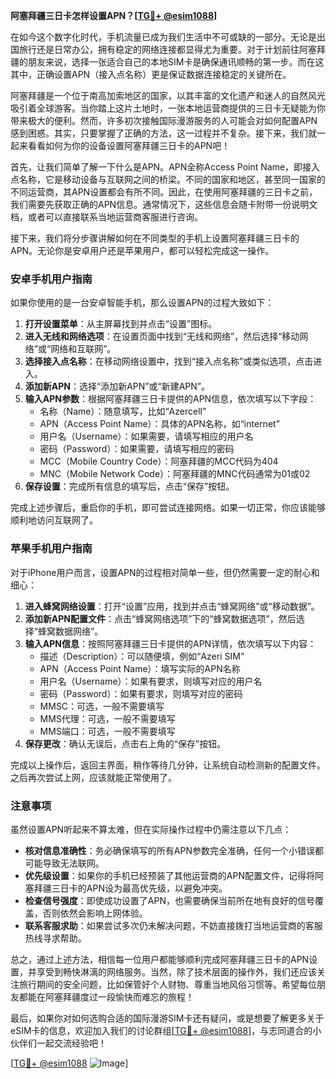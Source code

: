 **阿塞拜疆三日卡怎样设置APN？[[TG💪+ @esim1088](https://t.me/s/esim1088)]**

在如今这个数字化时代，手机流量已成为我们生活中不可或缺的一部分。无论是出国旅行还是日常办公，拥有稳定的网络连接都显得尤为重要。对于计划前往阿塞拜疆的朋友来说，选择一张适合自己的本地SIM卡是确保通讯顺畅的第一步。而在这其中，正确设置APN（接入点名称）更是保证数据连接稳定的关键所在。

阿塞拜疆是一个位于南高加索地区的国家，以其丰富的文化遗产和迷人的自然风光吸引着全球游客。当你踏上这片土地时，一张本地运营商提供的三日卡无疑能为你带来极大的便利。然而，许多初次接触国际漫游服务的人可能会对如何配置APN感到困惑。其实，只要掌握了正确的方法，这一过程并不复杂。接下来，我们就一起来看看如何为你的设备设置阿塞拜疆三日卡的APN吧！

首先，让我们简单了解一下什么是APN。APN全称Access Point Name，即接入点名称，它是移动设备与互联网之间的桥梁。不同的国家和地区，甚至同一国家的不同运营商，其APN设置都会有所不同。因此，在使用阿塞拜疆的三日卡之前，我们需要先获取正确的APN信息。通常情况下，这些信息会随卡附带一份说明文档，或者可以直接联系当地运营商客服进行咨询。

接下来，我们将分步骤讲解如何在不同类型的手机上设置阿塞拜疆三日卡的APN。无论你是安卓用户还是苹果用户，都可以轻松完成这一操作。

### 安卓手机用户指南

如果你使用的是一台安卓智能手机，那么设置APN的过程大致如下：

1. **打开设置菜单**：从主屏幕找到并点击“设置”图标。
2. **进入无线和网络选项**：在设置页面中找到“无线和网络”，然后选择“移动网络”或“网络和互联网”。
3. **选择接入点名称**：在移动网络设置中，找到“接入点名称”或类似选项，点击进入。
4. **添加新APN**：选择“添加新APN”或“新建APN”。
5. **输入APN参数**：根据阿塞拜疆三日卡提供的APN信息，依次填写以下字段：
   - 名称（Name）：随意填写，比如“Azercell”
   - APN（Access Point Name）：具体的APN名称，如“internet”
   - 用户名（Username）：如果需要，请填写相应的用户名
   - 密码（Password）：如果需要，请填写相应的密码
   - MCC（Mobile Country Code）：阿塞拜疆的MCC代码为404
   - MNC（Mobile Network Code）：阿塞拜疆的MNC代码通常为01或02
6. **保存设置**：完成所有信息的填写后，点击“保存”按钮。

完成上述步骤后，重启你的手机，即可尝试连接网络。如果一切正常，你应该能够顺利地访问互联网了。

### 苹果手机用户指南

对于iPhone用户而言，设置APN的过程相对简单一些，但仍然需要一定的耐心和细心：

1. **进入蜂窝网络设置**：打开“设置”应用，找到并点击“蜂窝网络”或“移动数据”。
2. **添加新APN配置文件**：点击“蜂窝网络选项”下的“蜂窝数据选项”，然后选择“蜂窝数据网络”。
3. **输入APN信息**：按照阿塞拜疆三日卡提供的APN详情，依次填写以下内容：
   - 描述（Description）：可以随便填，例如“Azeri SIM”
   - APN（Access Point Name）：填写实际的APN名称
   - 用户名（Username）：如果有要求，则填写对应的用户名
   - 密码（Password）：如果有要求，则填写对应的密码
   - MMSC：可选，一般不需要填写
   - MMS代理：可选，一般不需要填写
   - MMS端口：可选，一般不需要填写
4. **保存更改**：确认无误后，点击右上角的“保存”按钮。

完成以上操作后，返回主界面，稍作等待几分钟，让系统自动检测新的配置文件。之后再次尝试上网，应该就能正常使用了。

### 注意事项

虽然设置APN听起来不算太难，但在实际操作过程中仍需注意以下几点：

- **核对信息准确性**：务必确保填写的所有APN参数完全准确，任何一个小错误都可能导致无法联网。
- **优先级设置**：如果你的手机已经预装了其他运营商的APN配置文件，记得将阿塞拜疆三日卡的APN设为最高优先级，以避免冲突。
- **检查信号强度**：即使成功设置了APN，也需要确保当前所在地有良好的信号覆盖，否则依然会影响上网体验。
- **联系客服求助**：如果尝试多次仍未解决问题，不妨直接拨打当地运营商的客服热线寻求帮助。

总之，通过上述方法，相信每一位用户都能够顺利完成阿塞拜疆三日卡的APN设置，并享受到畅快淋漓的网络服务。当然，除了技术层面的操作外，我们还应该关注旅行期间的安全问题，比如保管好个人财物、尊重当地风俗习惯等。希望每位朋友都能在阿塞拜疆度过一段愉快而难忘的旅程！

最后，如果你对如何选购合适的国际漫游SIM卡还有疑问，或是想要了解更多关于eSIM卡的信息，欢迎加入我们的讨论群组[[TG💪+ @esim1088](https://t.me/s/esim1088)]，与志同道合的小伙伴们一起交流经验吧！

[[TG💪+ @esim1088](https://t.me/s/esim1088) ![Image](https://i.postimg.cc/4NQfJmqS/Snipaste-2025-05-13-00-14-12.png)]